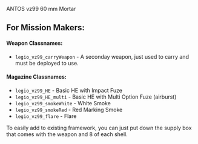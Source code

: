 ANTOS vz99 60 mm Mortar 

## For Mission Makers:

#### Weapon Classnames:
* `legio_vz99_carryWeapon` - A seconday weapon, just used to carry and must be deployed to use.

#### Magazine Classnames:
* `legio_vz99_HE` - Basic HE with Impact Fuze
* `legio_vz99_HE_multi` - Basic HE with Multi Option Fuze (airburst)
* `legio_vz99_smokeWhite` - White Smoke
* `legio_vz99_smokeRed` - Red Marking Smoke
* `legio_vz99_flare` - Flare

To easily add to existing framework, you can just put down the supply box that comes with the weapon and 8 of each shell.
